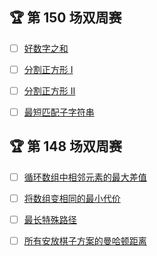## 🏆 第 150 场双周赛
- [ ] [好数字之和](https://leetcode.cn/contest/biweekly-contest-150/problems/sum-of-good-numbers)
- [ ] [分割正方形 I](https://leetcode.cn/contest/biweekly-contest-150/problems/separate-squares-i)
- [ ] [分割正方形 II](https://leetcode.cn/contest/biweekly-contest-150/problems/separate-squares-ii)
- [ ] [最短匹配子字符串](https://leetcode.cn/contest/biweekly-contest-150/problems/shortest-matching-substring)



## 🏆 第 148 场双周赛
- [ ] [循环数组中相邻元素的最大差值](https://leetcode.cn/contest/biweekly-contest-148/problems/maximum-difference-between-adjacent-elements-in-a-circular-array)
- [ ] [将数组变相同的最小代价](https://leetcode.cn/contest/biweekly-contest-148/problems/minimum-cost-to-make-arrays-identical)
- [ ] [最长特殊路径](https://leetcode.cn/contest/biweekly-contest-148/problems/longest-special-path)
- [ ] [所有安放棋子方案的曼哈顿距离](https://leetcode.cn/contest/biweekly-contest-148/problems/manhattan-distances-of-all-arrangements-of-pieces)



